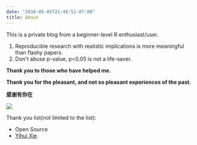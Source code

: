 ```yaml
---
date: "2016-05-05T21:48:51-07:00"
title: About
---
```



This is a private blog from a beginner-level R enthusiast/user.

1. Reproducible research with realistic implications is more meaningful than flashy papers. 
1. Don't abuse p-value, p<0.05 is not a life-saver.


**Thank you to those who have helped me.**  

**Thank you for the pleasant, and not so pleasant experiences of the past.**

**感谢有你在**

![](/./about_files/emailQR.png)  

Thank you list(not limited to the list):
- Open Source
- [Yihui Xie](https://yihui.org/en/about/).
